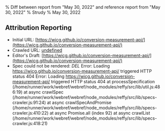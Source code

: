 % Diff between report from "May 30, 2022" and reference report from "May 30, 2022"
% Strudy
% May 30, 2022

## Attribution Reporting

- Initial URL: [https://wicg.github.io/conversion-measurement-api/](https://wicg.github.io/conversion-measurement-api/)
- Crawled URL: [undefined](undefined)
- Editor's Draft: [https://wicg.github.io/conversion-measurement-api/](https://wicg.github.io/conversion-measurement-api/)
- Spec could not be rendered: *DEL* Error: Loading https://wicg.github.io/conversion-measurement-api/ triggered HTTP status 404 Error: Loading https://wicg.github.io/conversion-measurement-api/ triggered HTTP status 404
    at processSpecification (/home/runner/work/webref/webref/node_modules/reffy/src/lib/util.js:486:19)
    at async crawlSpec (/home/runner/work/webref/webref/node_modules/reffy/src/lib/specs-crawler.js:91:24)
    at async crawlSpecAndPromise (/home/runner/work/webref/webref/node_modules/reffy/src/lib/specs-crawler.js:410:22)
    at async Promise.all (index 92)
    at async crawlList (/home/runner/work/webref/webref/node_modules/reffy/src/lib/specs-crawler.js:418:21)



